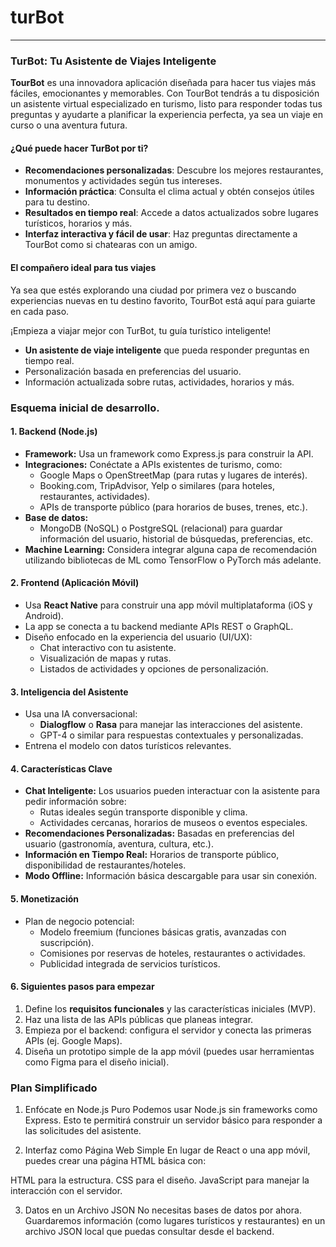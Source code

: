 # turBot
---

### **TurBot: Tu Asistente de Viajes Inteligente**

**TourBot** es una innovadora aplicación diseñada para hacer tus viajes más fáciles, emocionantes y memorables. Con TourBot tendrás a tu disposición un asistente virtual especializado en turismo, listo para responder todas tus preguntas y ayudarte a planificar la experiencia perfecta, ya sea un viaje en curso o una aventura futura.

#### **¿Qué puede hacer TurBot por ti?**
- **Recomendaciones personalizadas**: Descubre los mejores restaurantes, monumentos y actividades según tus intereses.
- **Información práctica**: Consulta el clima actual y obtén consejos útiles para tu destino.
- **Resultados en tiempo real**: Accede a datos actualizados sobre lugares turísticos, horarios y más.
- **Interfaz interactiva y fácil de usar**: Haz preguntas directamente a TourBot como si chatearas con un amigo.

#### **El compañero ideal para tus viajes**
Ya sea que estés explorando una ciudad por primera vez o buscando experiencias nuevas en tu destino favorito, TourBot está aquí para guiarte en cada paso.

¡Empieza a viajar mejor con TurBot, tu guía turístico inteligente!


- **Un asistente de viaje inteligente** que pueda responder preguntas en tiempo real.
- Personalización basada en preferencias del usuario.
- Información actualizada sobre rutas, actividades, horarios y más.

### **Esquema inicial de desarrollo.**

#### **1. Backend (Node.js)**
- **Framework:** Usa un framework como Express.js para construir la API.
- **Integraciones:** Conéctate a APIs existentes de turismo, como:
  - Google Maps o OpenStreetMap (para rutas y lugares de interés).
  - Booking.com, TripAdvisor, Yelp o similares (para hoteles, restaurantes, actividades).
  - APIs de transporte público (para horarios de buses, trenes, etc.).
- **Base de datos:** 
  - MongoDB (NoSQL) o PostgreSQL (relacional) para guardar información del usuario, historial de búsquedas, preferencias, etc.
- **Machine Learning:** Considera integrar alguna capa de recomendación utilizando bibliotecas de ML como TensorFlow o PyTorch más adelante.

#### **2. Frontend (Aplicación Móvil)**
- Usa **React Native** para construir una app móvil multiplataforma (iOS y Android).
- La app se conecta a tu backend mediante APIs REST o GraphQL.
- Diseño enfocado en la experiencia del usuario (UI/UX):
  - Chat interactivo con tu asistente.
  - Visualización de mapas y rutas.
  - Listados de actividades y opciones de personalización.

#### **3. Inteligencia del Asistente**
- Usa una IA conversacional:
  - **Dialogflow** o **Rasa** para manejar las interacciones del asistente.
  - GPT-4 o similar para respuestas contextuales y personalizadas.
- Entrena el modelo con datos turísticos relevantes.

#### **4. Características Clave**
- **Chat Inteligente:** Los usuarios pueden interactuar con la asistente para pedir información sobre:
  - Rutas ideales según transporte disponible y clima.
  - Actividades cercanas, horarios de museos o eventos especiales.
- **Recomendaciones Personalizadas:** Basadas en preferencias del usuario (gastronomía, aventura, cultura, etc.).
- **Información en Tiempo Real:** Horarios de transporte público, disponibilidad de restaurantes/hoteles.
- **Modo Offline:** Información básica descargable para usar sin conexión.

#### **5. Monetización**
- Plan de negocio potencial:
  - Modelo freemium (funciones básicas gratis, avanzadas con suscripción).
  - Comisiones por reservas de hoteles, restaurantes o actividades.
  - Publicidad integrada de servicios turísticos.

#### **6. Siguientes pasos para empezar**
1. Define los **requisitos funcionales** y las características iniciales (MVP).
2. Haz una lista de las APIs públicas que planeas integrar.
3. Empieza por el backend: configura el servidor y conecta las primeras APIs (ej. Google Maps).
4. Diseña un prototipo simple de la app móvil (puedes usar herramientas como Figma para el diseño inicial).

### Plan Simplificado
1. Enfócate en Node.js Puro
Podemos usar Node.js sin frameworks como Express. Esto te permitirá construir un servidor básico para responder a las solicitudes del asistente.

2. Interfaz como Página Web Simple
En lugar de React o una app móvil, puedes crear una página HTML básica con:

HTML para la estructura.
CSS para el diseño.
JavaScript para manejar la interacción con el servidor.

3. Datos en un Archivo JSON
No necesitas bases de datos por ahora. Guardaremos información (como lugares turísticos y restaurantes) en un archivo JSON local que puedas consultar desde el backend.
